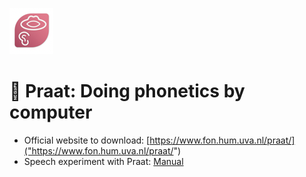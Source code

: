![image](/images/praaticon.png)  

# 💎 Praat: Doing phonetics by computer  

   


* Official website to download: [https://www.fon.hum.uva.nl/praat/]("https://www.fon.hum.uva.nl/praat/")  
* Speech experiment with Praat: [Manual]("https://www.fon.hum.uva.nl/praat/manual/ExperimentMFC.html")  

